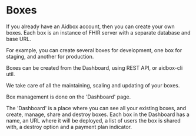 # Boxes

If you already have an Aidbox account, then you can create your own boxes. Each box is an instance of FHIR server with a separate database and base URL.

For example, you can create several boxes for development, one box for staging, and another for production.

Boxes can be created from the Dashboard, using REST API, or aidbox-cli util.

We take care of all the maintaining, scaling and updating of your boxes.

Box management is done on the 'Dashboard' page. 

The 'Dashboard' is a place where you can see all your existing boxes, and create, manage, share and destroy boxes. Each box in the Dashboard has a name, an URL where it will be deployed, a list of users the box is shared with, a destroy option and a payment plan indicator.


